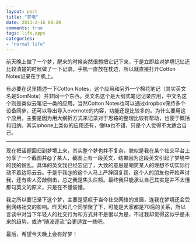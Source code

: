 ```yaml
---
layout: post
title: "梦境"
date: 2013-2-16 08:20
comments: true
tags: life,apps
categories: 
- "normal life"
---
```

前天晚上做了一个梦，醒来的时候突然很想把它记下来，于是立即趁对梦境记忆还比较清楚的时候做了一下记录。手机一直放在枕边，所以就直接打开Cotton Notes记录在手机上。

有必要在这里描述一下Cotton Notes，这个应用和另外一个棉花笔记（其实英文名是SomNote）并非同一个东西。英文名这个是大纲式笔记记录应用，中文名这个则是类似云笔记一类的应用。当然Cotton Notes也可以通过dropbox保持多个设备同步，还可以导出导入evernote的内容，功能还是比较多的。为什么要用这个应用，主要是因为用大纲折方式来记录对于思路的整理比较有帮助，也便于概括和归纳。其实iphone上类似的应用还有，像Ita也不错，只是个人觉得不太适合自己。

----------

现在把话题回归到梦境上来，其实整个梦也并不复杂，貌似是我在某个社交平台上分享了一个截图并@了某人，截图上有一段英文，结果因为这段英文引起了梦境中的我的慌乱。具体的英文我已经忘记了，大致的意思是嘲笑某人的理想不切实际行动不着边际云云。于是乎我@的这个人马上严辞回复我，这个人的朋友也开始声讨我，还有些人旁敲侧击，总之我是焦头烂额。最终我只能承认自己其实是并不太懂那句英文的原义，只是在不懂装懂。

我之所以要记录下这个梦，主要是感叹于当今社交网络的发展，连我在梦境还会受到网络社交的影响。昨天和几个同学聚了下，可能是大家都是70后的关系，所以言谈中对当下年轻人的社交行为和方式并不是很以为是，不过我却觉得这似乎是未来的趋势，或许“随波逐流”会更适宜一些吧。

最后，希望今天晚上会有好梦！





